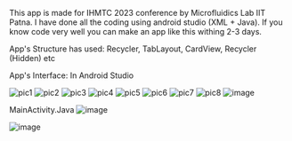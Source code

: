 This app is made for IHMTC 2023 conference by Microfluidics Lab IIT Patna. I have done all the coding using android studio (XML + Java). If you know code very well you can make an app like this withing 2-3 days.

App's Structure has used: Recycler, TabLayout, CardView, Recycler (Hidden) etc

App's Interface: In Android Studio

![pic1](https://github.com/meHypernova/Conference-Schedule/assets/146374681/271a8f87-71fe-4d7c-af6f-3671a274feae)
![pic2](https://github.com/meHypernova/Conference-Schedule/assets/146374681/53743884-5169-4aa8-9d89-a1148091250f)
![pic3](https://github.com/meHypernova/Conference-Schedule/assets/146374681/39dac971-07a0-4902-9407-744208a1dacd)
![pic4](https://github.com/meHypernova/Conference-Schedule/assets/146374681/fefcb2e5-5bfe-44fb-853c-4cf044240e02)
![pic5](https://github.com/meHypernova/Conference-Schedule/assets/146374681/8b571b55-6956-49d9-8737-2d9bf8e35d45)
![pic6](https://github.com/meHypernova/Conference-Schedule/assets/146374681/8f7bed24-62ef-4606-b48b-f34b39b3eb34)
![pic7](https://github.com/meHypernova/Conference-Schedule/assets/146374681/551bb32f-d66d-4e3c-b502-43babd2ebb72)
![pic8](https://github.com/meHypernova/Conference-Schedule/assets/146374681/8831bfa2-3d79-4baf-9ecc-253e75dda036)
![image](https://github.com/meHypernova/Conference-Schedule/assets/146374681/53d4c01e-79dc-4c8c-a7ea-90312a856477)





MainActivity.Java
![image](https://github.com/meHypernova/Conference-Schedule/assets/146374681/ac2cf898-401f-40e7-875a-0be8f11b840c)

![image](https://github.com/meHypernova/Conference-Schedule/assets/146374681/92d0b179-f560-4451-a536-c695cec4abe4)



